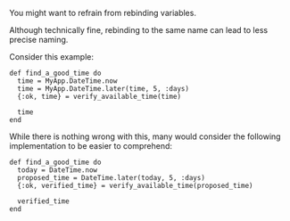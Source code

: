 You might want to refrain from rebinding variables.

Although technically fine, rebinding to the same name can lead to less
precise naming.

Consider this example:

    def find_a_good_time do
      time = MyApp.DateTime.now
      time = MyApp.DateTime.later(time, 5, :days)
      {:ok, time} = verify_available_time(time)

      time
    end

While there is nothing wrong with this, many would consider the following
implementation to be easier to comprehend:

    def find_a_good_time do
      today = DateTime.now
      proposed_time = DateTime.later(today, 5, :days)
      {:ok, verified_time} = verify_available_time(proposed_time)

      verified_time
    end

